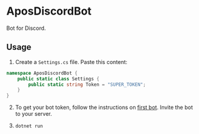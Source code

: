 # AposDiscordBot
Bot for Discord.

## Usage

1. Create a `Settings.cs` file. Paste this content:

```csharp
namespace AposDiscordBot {
    public static class Settings {
        public static string Token = "SUPER_TOKEN";
    }
}
```

2. To get your bot token, follow the instructions on [first bot](https://discordnet.dev/guides/getting_started/first-bot.html). Invite the bot to your server.

3. `dotnet run`
